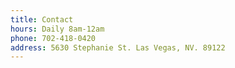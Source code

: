 ```yaml
---
title: Contact
hours: Daily 8am-12am
phone: 702-418-0420
address: 5630 Stephanie St. Las Vegas, NV. 89122
---
```

